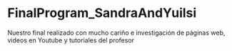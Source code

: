 # FinalProgram_SandraAndYuilsi
Nuestro final realizado con mucho cariño e investigación de páginas web, videos en Youtube y tutoriales del profesor
